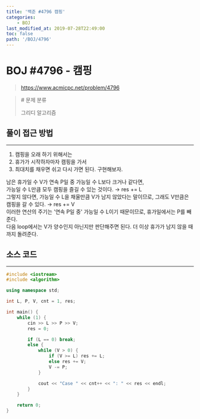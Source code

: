 ```yaml
---
title: '백준 #4796 캠핑'
categories:
    - BOJ
last_modified_at: 2019-07-28T22:49:00
toc: false
path: '/BOJ/4796'
---
```


# BOJ #4796 - 캠핑

> https://www.acmicpc.net/problem/4796


> \# 문제 분류
> 
> 그리디 알고리즘

## 풀이 접근 방법

---

1. 캠핑을 오래 하기 위해서는
2. 휴가가 시작하자마자 캠핑을 가서
3. 최대치를 채우면 쉬고 다시 가면 된다. 구현해보자.

남은 휴가일 수 V가 연속 P일 중 가능일 수 L보다 크거나 같다면,<br>가능일 수 L만큼 모두 캠핑을 즐길 수 있는 것이다. → res += L<br>그렇지 않다면, 가능일 수 L을 채울만큼 V가 남지 않았다는 말이므로, 그래도 V만큼은 캠핑을 갈 수 있다. → res += V<br>이러한 연산의 주기는 '연속 P일 중' 가능일 수 L이기 때문이므로, 휴가일에서는 P를 빼준다.<br>다음 loop에서는 V가 양수인지 아닌지만 판단해주면 된다. 더 이상 휴가가 남지 않을 때까지 돌려준다.

## 소스 코드

---

```c++
#include <iostream>
#include <algorithm>

using namespace std;

int L, P, V, cnt = 1, res;

int main() {
    while (1) {
        cin >> L >> P >> V;
        res = 0;

        if (L == 0) break;
        else {
            while (V > 0) {
                if (V >= L) res += L;
                else res += V;
                V -= P;
            }

            cout << "Case " << cnt++ << ": " << res << endl;
        }
    }

    return 0;
}
```
